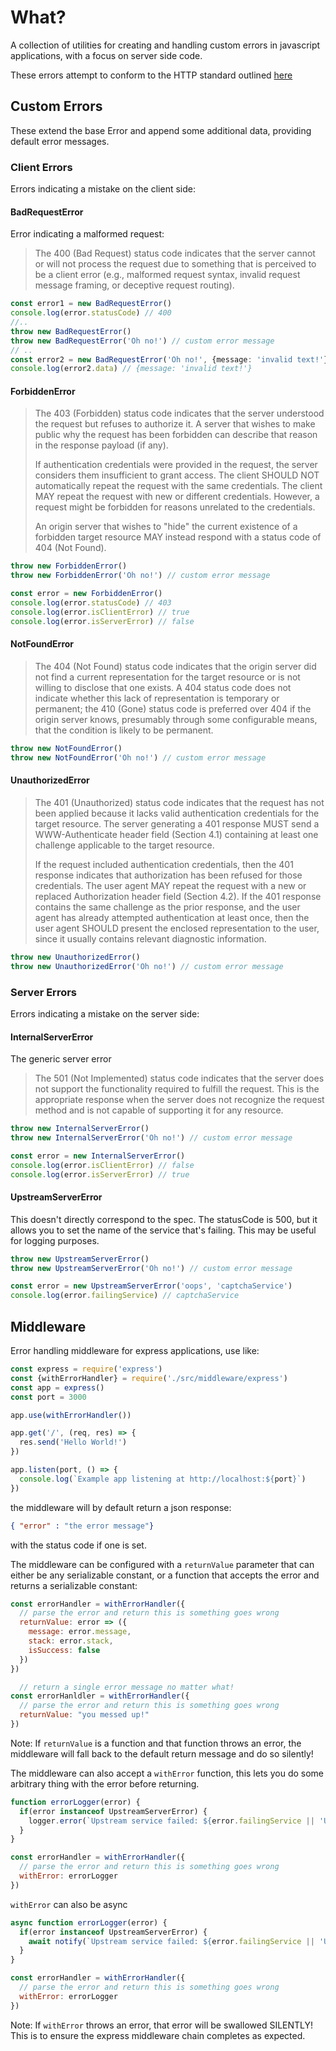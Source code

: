 # What?

A collection of utilities for creating and handling custom errors in javascript applications, with a focus on server side code.

These errors attempt to conform to the HTTP standard outlined [here](https://datatracker.ietf.org/doc/html/rfc7231#section-6.2.1)

## Custom Errors

These extend the base Error and append some additional data, providing default error messages.

### Client Errors

Errors indicating a mistake on the client side:

#### BadRequestError

Error indicating a malformed request:

> The 400 (Bad Request) status code indicates that the server cannot or
will not process the request due to something that is perceived to be
a client error (e.g., malformed request syntax, invalid request
message framing, or deceptive request routing).

```typescript
const error1 = new BadRequestError()
console.log(error.statusCode) // 400
//..
throw new BadRequestError()
throw new BadRequestError('Oh no!') // custom error message
// ..
const error2 = new BadRequestError('Oh no!', {message: 'invalid text!'}) // thrown error can contain additional data for context
console.log(error2.data) // {message: 'invalid text!'}
```

#### ForbiddenError

>    The 403 (Forbidden) status code indicates that the server understood
the request but refuses to authorize it.  A server that wishes to
make public why the request has been forbidden can describe that
reason in the response payload (if any).
>
> If authentication credentials were provided in the request, the
server considers them insufficient to grant access.  The client
SHOULD NOT automatically repeat the request with the same
credentials.  The client MAY repeat the request with new or different
credentials.  However, a request might be forbidden for reasons
unrelated to the credentials.
>
>An origin server that wishes to "hide" the current existence of a
forbidden target resource MAY instead respond with a status code of
404 (Not Found).

```typescript
throw new ForbiddenError()
throw new ForbiddenError('Oh no!') // custom error message

const error = new ForbiddenError()
console.log(error.statusCode) // 403
console.log(error.isClientError) // true
console.log(error.isServerError) // false
```

#### NotFoundError
>    The 404 (Not Found) status code indicates that the origin server did
not find a current representation for the target resource or is not
willing to disclose that one exists.  A 404 status code does not
indicate whether this lack of representation is temporary or
permanent; the 410 (Gone) status code is preferred over 404 if the
origin server knows, presumably through some configurable means, that
the condition is likely to be permanent.

```typescript
throw new NotFoundError()
throw new NotFoundError('Oh no!') // custom error message
```

#### UnauthorizedError
> The 401 (Unauthorized) status code indicates that the request has not
been applied because it lacks valid authentication credentials for
the target resource.  The server generating a 401 response MUST send
a WWW-Authenticate header field (Section 4.1) containing at least one
challenge applicable to the target resource.
>
> If the request included authentication credentials, then the 401
response indicates that authorization has been refused for those
credentials.  The user agent MAY repeat the request with a new or
replaced Authorization header field (Section 4.2).  If the 401
response contains the same challenge as the prior response, and the
user agent has already attempted authentication at least once, then
the user agent SHOULD present the enclosed representation to the
user, since it usually contains relevant diagnostic information.

```typescript
throw new UnauthorizedError()
throw new UnauthorizedError('Oh no!') // custom error message
```

### Server Errors

Errors indicating a mistake on the server side:

#### InternalServerError

The generic server error

>   The 501 (Not Implemented) status code indicates that the server does
not support the functionality required to fulfill the request.  This
is the appropriate response when the server does not recognize the
request method and is not capable of supporting it for any resource.

```typescript
throw new InternalServerError()
throw new InternalServerError('Oh no!') // custom error message

const error = new InternalServerError()
console.log(error.isClientError) // false
console.log(error.isServerError) // true
```

#### UpstreamServerError

This doesn't directly correspond to the spec. The statusCode is 500, but it allows you to set the name of the service that's failing. This may be useful for logging purposes.

```typescript
throw new UpstreamServerError()
throw new UpstreamServerError('Oh no!') // custom error message

const error = new UpstreamServerError('oops', 'captchaService')
console.log(error.failingService) // captchaService
```

## Middleware

Error handling middleware for express applications, use like:

```typescript
const express = require('express')
const {withErrorHandler} = require('./src/middleware/express')
const app = express()
const port = 3000

app.use(withErrorHandler())

app.get('/', (req, res) => {
  res.send('Hello World!')
})

app.listen(port, () => {
  console.log(`Example app listening at http://localhost:${port}`)
})
```

the middleware will by default return a json response:
```json
{ "error" : "the error message"}
```
with the status code if one is set.

The middleware can be configured with a `returnValue` parameter that can either be any serializable constant, or a function that accepts the error and returns a serializable constant:

```javascript
const errorHandler = withErrorHandler({
  // parse the error and return this is something goes wrong
  returnValue: error => ({
    message: error.message,
    stack: error.stack,
    isSuccess: false
  })
})

  // return a single error message no matter what!
const errorHanldler = withErrorHandler({
  // parse the error and return this is something goes wrong
  returnValue: "you messed up!"
})
```

Note: If `returnValue` is a function and that function throws an error, the middleware will fall back to the default return message and do so silently! 

The middleware can also accept a `withError` function, this lets you do some arbitrary thing with the error before returning.

```javascript
function errorLogger(error) {
  if(error instanceof UpstreamServerError) {
    logger.error(`Upstream service failed: ${error.failingService || 'Unknown Service'}`)
  }
}

const errorHandler = withErrorHandler({
  // parse the error and return this is something goes wrong
  withError: errorLogger
})
```

`withError` can also be async

```javascript
async function errorLogger(error) {
  if(error instanceof UpstreamServerError) {
    await notify(`Upstream service failed: ${error.failingService || 'Unknown Service'}`)
  }
}

const errorHandler = withErrorHandler({
  // parse the error and return this is something goes wrong
  withError: errorLogger
})
```

Note: If `withError` throws an error, that error will be swallowed SILENTLY! This is to ensure the express middleware chain completes as expected.
